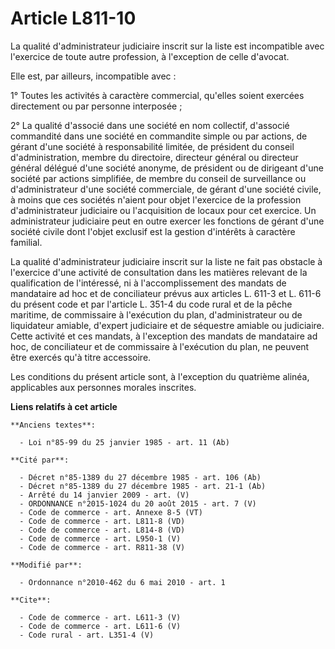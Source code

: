 # Article L811-10

La qualité d'administrateur judiciaire inscrit sur la liste est incompatible avec l'exercice de toute autre profession, à
l'exception de celle d'avocat. 

Elle est, par ailleurs, incompatible avec : 

1° Toutes les activités à caractère commercial, qu'elles soient exercées directement ou par personne interposée ; 

2° La qualité d'associé dans une société en nom collectif, d'associé commandité dans une société en commandite simple ou par
actions, de gérant d'une société à responsabilité limitée, de président du conseil d'administration, membre du directoire,
directeur général ou directeur général délégué d'une société anonyme, de président ou de dirigeant d'une société par actions
simplifiée, de membre du conseil de surveillance ou d'administrateur d'une société commerciale, de gérant d'une société
civile, à moins que ces sociétés n'aient pour objet l'exercice de la profession d'administrateur judiciaire ou l'acquisition
de locaux pour cet exercice. Un administrateur judiciaire peut en outre exercer les fonctions de gérant d'une société civile
dont l'objet exclusif est la gestion d'intérêts à caractère familial. 

La qualité d'administrateur judiciaire inscrit sur la liste ne fait pas obstacle à l'exercice d'une activité de consultation
dans les matières relevant de la qualification de l'intéressé, ni à l'accomplissement des mandats de mandataire ad hoc et de
conciliateur prévus aux articles L. 611-3 et L. 611-6 du présent code et par l'article L. 351-4 du code rural et de la pêche
maritime, de commissaire à l'exécution du plan, d'administrateur ou de liquidateur amiable, d'expert judiciaire et de
séquestre amiable ou judiciaire. Cette activité et ces mandats, à l'exception des mandats de mandataire ad hoc, de
conciliateur et de commissaire à l'exécution du plan, ne peuvent être exercés qu'à titre accessoire. 

Les conditions du présent article sont, à l'exception du quatrième alinéa, applicables aux personnes morales inscrites.

**Liens relatifs à cet article**

	**Anciens textes**:

	  - Loi n°85-99 du 25 janvier 1985 - art. 11 (Ab)

	**Cité par**:

	  - Décret n°85-1389 du 27 décembre 1985 - art. 106 (Ab)
	  - Décret n°85-1389 du 27 décembre 1985 - art. 21-1 (Ab)
	  - Arrêté du 14 janvier 2009 - art. (V)
	  - ORDONNANCE n°2015-1024 du 20 août 2015 - art. 7 (V)
	  - Code de commerce - art. Annexe 8-5 (VT)
	  - Code de commerce - art. L811-8 (VD)
	  - Code de commerce - art. L814-8 (VD)
	  - Code de commerce - art. L950-1 (V)
	  - Code de commerce - art. R811-38 (V)

	**Modifié par**:

	  - Ordonnance n°2010-462 du 6 mai 2010 - art. 1

	**Cite**:

	  - Code de commerce - art. L611-3 (V)
	  - Code de commerce - art. L611-6 (V)
	  - Code rural - art. L351-4 (V)
